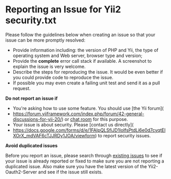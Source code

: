 Reporting an Issue for Yii2 security.txt 
========================================

Please follow the guidelines below when creating an issue so that your issue can be more promptly resolved:

* Provide information including: the version of PHP and Yii, the type of operating system and Web server, browser type and version;
* Provide the **complete** error call stack if available. A screenshot to explain the issue is very welcome.
* Describe the steps for reproducing the issue. It would be even better if you could provide code to reproduce the issue.
* If possible you may even create a failing unit test and send it as a pull request.

**Do not report an issue if**

* You're asking how to use some feature. You should use [the Yii forum](
* https://forum.yiiframework.com/index.php/forum/42-general-discussions-for-yii-20/) or [chat room](https://www.yiiframework.com/chat/) for this purpose.
* Your issue is about security. Please [contact us directly](
* https://docs.google.com/forms/d/e/1FAIpQLSfiJD1loIfsPtdLi6e0d7cyqtElXOrX_mdVAF6cTJJRDy1JOA/viewform) to report security issues.

**Avoid duplicated issues**

Before you report an issue, please search through [existing issues](https://github.com/rhertogh/yii2-oauth2-server/issues) 
to see if your issue is already reported or fixed to make sure you are not reporting a duplicated issue. 
Also make sure you have the latest version of the Yii2-Oauth2-Server and see if the issue still exists.
